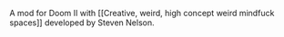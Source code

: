 A mod for Doom II with [[Creative, weird, high concept weird mindfuck spaces]] developed by Steven Nelson.